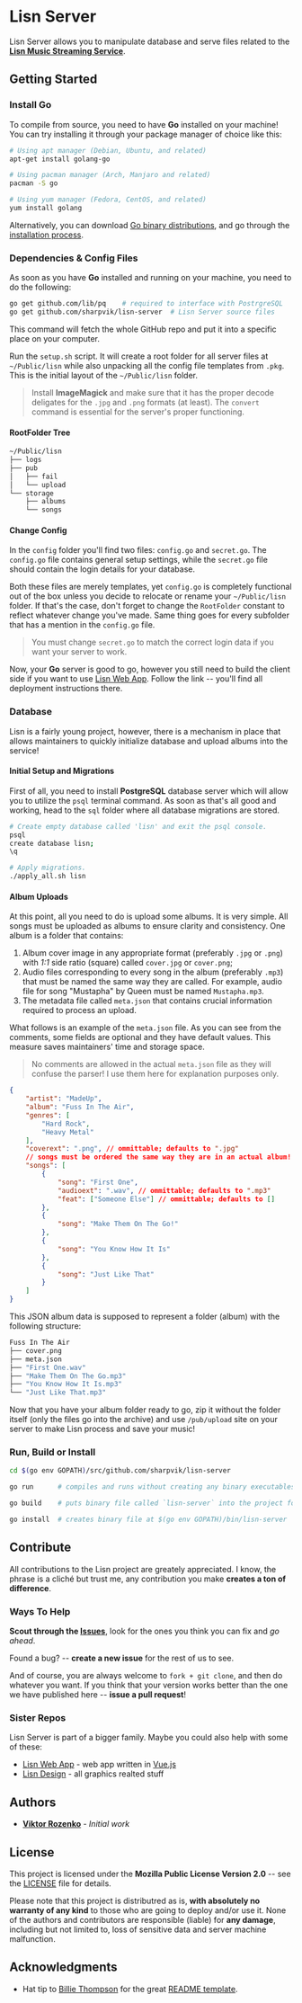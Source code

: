 # Lisn Server

Lisn Server allows you to manipulate database and serve files related to the
**[Lisn Music Streaming Service]**.

[Lisn Music Streaming Service]: https://github.com/Lisn-Rocks/meta



## Getting Started

### Install Go

To compile from source, you need to have **Go** installed on your machine! You
can try installing it through your package manager of choice like this:

```bash
# Using apt manager (Debian, Ubuntu, and related)
apt-get install golang-go

# Using pacman manager (Arch, Manjaro and related)
pacman -S go

# Using yum manager (Fedora, CentOS, and related)
yum install golang
```

Alternatively, you can download [Go binary distributions][bin], and go through
the [installation process][install].

[bin]: https://golang.org/dl/
[install]: https://golang.org/doc/install


### Dependencies & Config Files

As soon as you have **Go** installed and running on your machine, you need to do
the following:

```bash
go get github.com/lib/pq    # required to interface with PostrgreSQL
go get github.com/sharpvik/lisn-server  # Lisn Server source files
```

This command will fetch the whole GitHub repo and put it into a specific place
on your computer.

Run the `setup.sh` script. It will create a root folder for all server files at
`~/Public/lisn` while also unpacking all the config file templates from `.pkg`.
This is the initial layout of the `~/Public/lisn` folder.

> Install **ImageMagick** and make sure that it has the proper decode deligates
> for the `.jpg` and `.png` formats (at least). The `convert` command is
> essential for the server's proper functioning.

#### RootFolder Tree

```bash
~/Public/lisn
├── logs
├── pub
│   ├── fail
│   └── upload
└── storage
    ├── albums
    └── songs
```

#### Change Config

In the `config` folder you'll find two files: `config.go` and `secret.go`.
The `config.go` file contains general setup settings, while the `secret.go` file
should contain the login details for your database.

Both these files are merely templates, yet `config.go` is completely functional
out of the box unless you decide to relocate or rename your `~/Public/lisn`
folder. If that's the case, don't forget to change the `RootFolder` constant to
reflect whatever change you've made. Same thing goes for every subfolder that
has a mention in the `config.go` file.

> You must change `secret.go` to match the correct login data if you want your
> server to work.

Now, your **Go** server is good to go, however you still need to build the
client side if you want to use [Lisn Web App]. Follow the link -- you'll find
all deployment instructions there.

[Lisn Web App]: https://github.com/Lisn-Rocks/web-app


### Database

Lisn is a fairly young project, however, there is a mechanism in place that
allows maintainers to quickly initialize database and upload albums into the
service!

#### Initial Setup and Migrations

First of all, you need to install **PostgreSQL** database server which will
allow you to utilize the `psql` terminal command. As soon as that's all good and
working, head to the `sql` folder where all database migrations are stored.

```bash
# Create empty database called 'lisn' and exit the psql console.
psql
create database lisn;
\q

# Apply migrations.
./apply_all.sh lisn
```

#### Album Uploads

At this point, all you need to do is upload some albums. It is very simple. All
songs must be uploaded as albums to ensure clarity and consistency. One album is
a folder that contains:

1. Album cover image in any appropriate format (preferably `.jpg` or `.png`)
with *1:1* side ratio (square) called `cover.jpg` or `cover.png`;
2. Audio files corresponding to every song in the album (preferably `.mp3`) that
must be named the same way they are called. For example, audio file for song
"Mustapha" by Queen must be named `Mustapha.mp3`.
3. The metadata file called `meta.json` that contains crucial information
required to process an upload.

What follows is an example of the `meta.json` file. As you can see from the
comments, some fields are optional and they have default values. This measure
saves maintainers' time and storage space.

> No comments are allowed in the actual `meta.json` file as they will confuse
> the parser! I use them here for explanation purposes only.

```json
{
    "artist": "MadeUp",
    "album": "Fuss In The Air",
    "genres": [
        "Hard Rock",
        "Heavy Metal"
    ],
    "coverext": ".png", // ommittable; defaults to ".jpg"
    // songs must be ordered the same way they are in an actual album!
    "songs": [
        {
            "song": "First One",
            "audioext": ".wav", // ommittable; defaults to ".mp3"
            "feat": ["Someone Else"] // ommittable; defaults to []
        },
        {
            "song": "Make Them On The Go!"
        },
        {
            "song": "You Know How It Is"
        },
        {
            "song": "Just Like That"
        }
    ]
}
```

This JSON album data is supposed to represent a folder (album) with the
following structure:

```bash
Fuss In The Air
├── cover.png
├── meta.json
├── "First One.wav"
├── "Make Them On The Go.mp3"
├── "You Know How It Is.mp3"
└── "Just Like That.mp3"
```

Now that you have your album folder ready to go, zip it without the folder
itself (only the files go into the archive) and use `/pub/upload` site on your
server to make Lisn process and save your music!


### Run, Build or Install

```bash
cd $(go env GOPATH)/src/github.com/sharpvik/lisn-server

go run      # compiles and runs without creating any binary executables

go build    # puts binary file called `lisn-server` into the project folder

go install  # creates binary file at $(go env GOPATH)/bin/lisn-server
```



## Contribute

All contributions to the Lisn project are greately appreciated. I know, the
phrase is a cliché but trust me, any contribution you make
**creates a ton of difference**.


### Ways To Help

**Scout through the [Issues]**, look for the ones you think you can fix and
*go ahead*.

[Issues]: https://github.com/Lisn-Rocks/server/issues

Found a bug? -- **create a new issue** for the rest of us to see.

And of course, you are always welcome to `fork + git clone`, and then do
whatever you want. If you think that your version works better than the one we
have published here -- **issue a pull request**!


### Sister Repos

Lisn Server is part of a bigger family. Maybe you could also help with some of
these:

- [Lisn Web App] - web app written in [Vue.js]
- [Lisn Design] - all graphics realted stuff

[Vue.js]: https://vuejs.org
[Lisn Design]: https://github.com/Lisn-Rocks/design



## Authors

- **[Viktor Rozenko]** - *Initial work*

[Viktor Rozenko]: https://github.com/sharpvik



## License

This project is licensed under the **Mozilla Public License Version 2.0** --
see the [LICENSE](LICENSE) file for details.

Please note that this project is distributred as is,
**with absolutely no warranty of any kind** to those who are going to deploy
and/or use it. None of the authors and contributors are responsible (liable)
for **any damage**, including but not limited to, loss of sensitive data and
server machine malfunction.



## Acknowledgments

- Hat tip to [Billie Thompson] for the great [README template].

[Billie Thompson]: https://gist.github.com/PurpleBooth
[README template]: https://gist.github.com/PurpleBooth/109311bb0361f32d87a2
